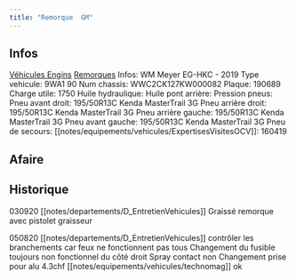 ```yaml
---
title: "Remorque  GM"
---
```


## Infos
[Véhicules Engins](notes/equipements/vehicules/L_VehiculesEngins.md) [Remorques](notes/equipements/vehicules/C_Remorques.md)
Infos: WM Meyer EG-HKC - 2019
Type vehicule: 9WA1 90
Num chassis: WWC2CK127KW000082
Plaque: 190689
Charge utile: 1750
Huile hydraulique:
Huile pont arrière:
Pression pneus:
Pneu avant droit: 195/50R13C Kenda MasterTrail 3G
Pneu arrière droit: 195/50R13C Kenda MasterTrail 3G
Pneu arrière gauche: 195/50R13C Kenda MasterTrail 3G
Pneu avant gauche: 195/50R13C Kenda MasterTrail 3G
Pneu de secours:
[[notes/equipements/vehicules/ExpertisesVisitesOCV]]: 160419

## Afaire 

## Historique
030920 [[notes/departements/D_EntretienVehicules]] Graissé remorque avec pistolet graisseur

050820 [[notes/departements/D_EntretienVehicules]] contrôler les branchements car feux ne fonctionnent pas tous
Changement du fusible toujours non fonctionnel du côté droit
Spray contact non
Changement prise pour alu 4.3chf [[notes/equipements/vehicules/technomag]]  ok
